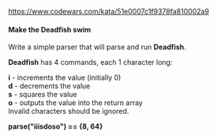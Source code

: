 https://www.codewars.com/kata/51e0007c1f9378fa810002a9

#### Make the Deadfish swim  
Write a simple parser that will parse and run **Deadfish**.  

**Deadfish** has 4 commands, each 1 character long:

**i** - increments the value (initially 0)  
**d** - decrements the value  
**s** - squares the value  
**o** - outputs the value into the return array  
Invalid characters should be ignored.  

**parse("iiisdoso") == {8, 64}**
